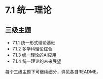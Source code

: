 # 7.1 统一理论

## 三级主题

- 7.1.1 统一形式理论基础
- 7.1.2 多学科理论综合
- 7.1.3 统一理论的AI应用
- 7.1.4 统一理论的未来展望

每个三级主题下可继续细分，详见各自README。
